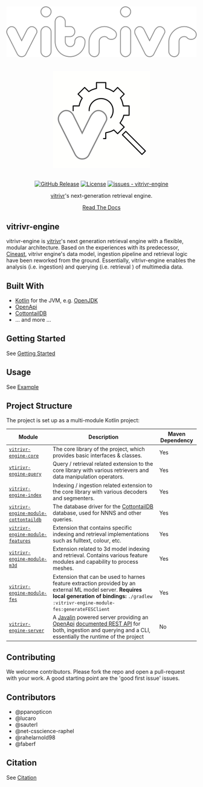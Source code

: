 <a id="btop"></a>
<!-- README setup inspired by https://github.com/othneildrew/Best-README-Template -->

<!-- === PROJECT LOGO === -->
<br />
<div align="center"><!-- github does not allow css, hence we use html -->
  <a href="">
    <img src="images/vitrivr_512.png" width="512" alt="vitrivr log"/><br /><br /><br />
    <img src="images/vengine-256.png" alt="vitrivr-engine logo"/>
  </a>
 <br/>
 <br/>

[![GitHub Release](https://img.shields.io/github/release/vitrivr/vitrivr-engine?include_prereleases=&sort=semver&color=blue&style=for-the-badge&label=Release)](https://github.com/vitrivr/vitrivr-engine/releases)
[![License](https://img.shields.io/badge/License-MIT-blue?style=for-the-badge)](#license)
[![issues - vitrivr-engine](https://img.shields.io/github/issues/vitrivr/vitrivr-engine?style=for-the-badge)](https://github.com/vitrivr/vitrivr-engine/issues)

[vitrivr](https://vitrivr.org)'s next-generation retrieval engine.

[Read The Docs](https://github.com/vitrivr/vitrivr-engine/wiki)

</div>

## vitrivr-engine

vitrivr-engine is [vitrivr](https://vitrivr.org)'s next generation retrieval engine with a flexible, modular architecture.
Based on the experiences with its predecessor, [Cineast](https://github.com/vitrivr/cineast),
vitrivr engine's data model, ingestion pipeline and retrieval logic have been reworked from the ground.
Essentially, vitrivr-engine enables the analysis (i.e. ingestion) and querying (i.e. retrieval ) of 
multimedia data.

## Built With

* [Kotlin](https://kotlinlang.org) for the JVM, e.g. [OpenJDK](https://openjdk.org/) 
* [OpenApi](https://www.openapis.org/)
* [CottontailDB](https://github.com/vitrivr/CottontailDB)
* ... and more ...

## Getting Started

See [Getting Started](https://github.com/vitrivr/vitrivr-engine/wiki/Getting-Started)

## Usage

See [Example](https://github.com/vitrivr/vitrivr-engine/wiki/Example)

## Project Structure

The project is set up as a multi-module Kotlin project:

| Module                                                                                                                | Description                                                                                                                                                                                                                              | Maven Dependency |
|-----------------------------------------------------------------------------------------------------------------------|------------------------------------------------------------------------------------------------------------------------------------------------------------------------------------------------------------------------------------------|------------------|
| [`vitrivr-engine-core`](https://github.com/vitrivr/vitrivr-engine//vitrivr-engine-core)                               | The core library of the project, which provides basic interfaces & classes.                                                                                                                                                              | Yes              |
| [`vtirivr-engine-query`](https://github.com/vitrivr/vitrivr-engine//vitrivr-engine-query)                             | Query / retrieval related extension to the core library with various retrievers and data manipulation operators.                                                                                                                         | Yes              |
| [`vitrivr-engine-index`](https://github.com/vitrivr/vitrivr-engine//vitrivr-engine-index)                             | Indexing / ingestion related extension to the core library with various decoders and segmenters.                                                                                                                                         | Yes              |
| [`vitrivr-engine-module-cottontaildb`](https://github.com/vitrivr/vitrivr-engine//vitrivr-engine-plugin-cottontaildb) | The database driver for the [CottontailDB](https://github.com/vitrivr/cottontaildb) database, used for NNNS and other queries.                                                                                                           | Yes              |
| [`vitrivr-engine-module-features`](https://github.com/vitrivr/vitrivr-engine//vitrivr-engine-plugin-features)         | Extension that contains specific indexing and retrieval implementations such as fulltext, colour, etc.                                                                                                                                   | Yes              |
| [`vitrivr-engine-module-m3d`](https://github.com/vitrivr/vitrivr-engine//vitrivr-engine-module-m3d)                   | Extension related to 3d model indexing and retrieval. Contains various feature modules and capability to process meshes.                                                                                                                 | Yes              |
| [`vitrivr-engine-module-fes`](https://github.com/vitrivr/vitrivr-engine//vitrivr-engine-module-fes)                   | Extension that can be used to harnes feature extraction provided by an external ML model server. **Requires local generation of bindings:** `./gradlew :vitrivr-engine-module-fes:generateFESClient`                                     | Yes              |
| [`vitrivr-engine-server`](https://github.com/vitrivr/vitrivr-engine//vitrivr-engine-server)                           | A [Javalin](https://javalin.io) powered server providing an [OpenApi](https://openapis.org) [documented REST API](vitrivr-engine-server/doc/oas.json) for both, ingestion and querying and a CLI, essentially the runtime of the project | No               |

## Contributing

We welcome contributors. Please fork the repo and open a pull-request with your work.
A good starting point are the 'good first issue' issues.

## Contributors

* @ppanopticon
* @lucaro
* @sauterl
* @net-csscience-raphel
* @rahelarnold98
* @faberf

## Citation

See [Citation](https://github.com/vitrivr/vitrivr-engine/wiki/Home#Citation)
